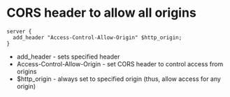 # CORS header to allow all origins

```nginx
server {
  add_header "Access-Control-Allow-Origin" $http_origin;
}
```

- add_header - sets specified header
- Access-Control-Allow-Origin - set CORS header to control access from origins
- $http_origin - always set to specified origin (thus, allow access for any origin)
